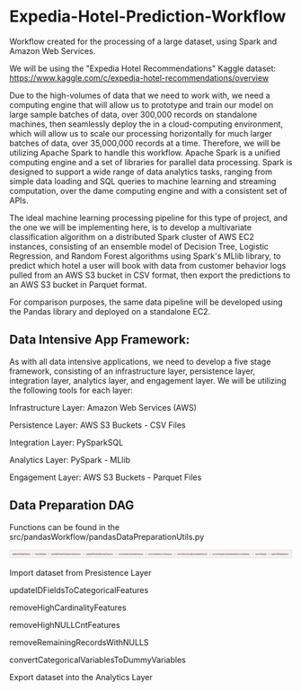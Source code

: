 # Expedia-Hotel-Prediction-Workflow

Workflow created for the processing of a large dataset, using Spark and Amazon Web Services.

We will be using the "Expedia Hotel Recommendations" Kaggle dataset: https://www.kaggle.com/c/expedia-hotel-recommendations/overview

Due to the high-volumes of data that we need to work with, we need a computing engine that will allow us to prototype and train our model on large sample batches of data, over 300,000 records on standalone machines, then seamlessly deploy the in a cloud-computing environment, which will allow us to scale our processing horizontally for much larger batches of data, over 35,000,000 records at a time. Therefore, we will be utilizing Apache Spark to handle this workflow. Apache Spark is a unified computing engine and a set of libraries for parallel data processing. Spark is designed to support a wide range of data analytics tasks, ranging from simple data loading and SQL queries to machine learning and streaming computation, over the dame computing engine and with a consistent set of APIs.

The ideal machine learning processing pipeline for this type of project, and the one we will be implementing here, is to develop a multivariate classification algorithm on a distributed Spark cluster of AWS EC2 instances, consisting of an ensemble model of Decision Tree, Logistic Regression, and Random Forest algorithms using Spark's MLlib library, to predict which hotel a user will book with data from customer behavior logs pulled from an AWS S3 bucket in CSV format, then export the predictions to an AWS S3 bucket in Parquet format.

For comparison purposes, the same data pipeline will be developed using the Pandas library and deployed on a standalone EC2.

## Data Intensive App Framework:

As with all data intensive applications, we need to develop a five stage framework, consisting of an infrastructure layer, persistence layer, integration layer, analytics layer, and engagement layer. We will be utilizing the following tools for each layer:

Infrastructure Layer: Amazon Web Services (AWS)

Persistence Layer: AWS S3 Buckets - CSV Files

Integration Layer: PySparkSQL

Analytics Layer: PySpark - MLlib

Engagement Layer: AWS S3 Buckets - Parquet Files

## Data Preparation DAG

Functions can be found in the src/pandasWorkflow/pandasDataPreparationUtils.py

![Icon](pandasWorkflowDAG.png)

Import dataset from Presistence Layer

updateIDFieldsToCategoricalFeatures

removeHighCardinalityFeatures

removeHighNULLCntFeatures

removeRemainingRecordsWithNULLS

convertCategoricalVariablesToDummyVariables

Export dataset into the Analytics Layer
